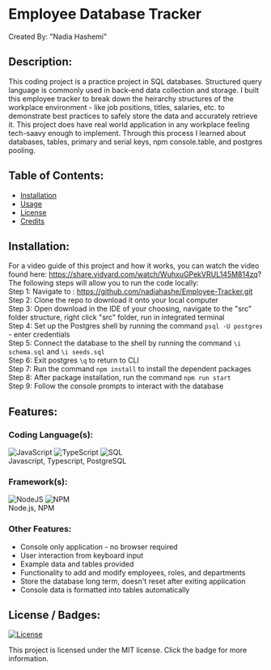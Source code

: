 # Employee Database Tracker
  Created By: "Nadia Hashemi"
  ## Description:
  This coding project is a practice project in SQL databases. Structured query language is commonly used in back-end data collection and storage.
  I built this employee tracker to break down the heirarchy structures of the workplace environment - like job positions, titles, salaries, etc. to demonstrate best practices to safely store the data and accurately retrieve it. This project does have real world application in any workplace feeling tech-saavy enough to implement. Through this process I learned about databases, tables, primary and serial keys, npm console.table, and postgres pooling.
  ## Table of Contents:
  * [Installation](#installation)
  * [Usage](#usage)
  * [License](#license)
  * [Credits](#credits)
  ## Installation: 
  For a video guide of this project and how it works, you can watch the video found here:
  https://share.vidyard.com/watch/WuhxuGPekVRUL145M814zq?
  <br/>The following steps will allow you to run the code locally:
  <br/>Step 1: Navigate to : https://github.com/nadiahashe/Employee-Tracker.git
  <br/>Step 2: Clone the repo to download it onto your local computer
  <br/>Step 3: Open download in the IDE of your choosing, navigate to the "src" folder structure, right click "src" folder, run in integrated terminal
  <br/>Step 4: Set up the Postgres shell by running the command ```psql -U postgres``` - enter credentials
  <br/>Step 5: Connect the database to the shell by running the command ```\i schema.sql``` and ```\i seeds.sql```
  <br/>Step 6: Exit postgres ```\q``` to return to CLI
  <br/>Step 7: Run the command ```npm install``` to install the dependent packages
  <br/>Step 8: After package installation, run the command ```npm run start```
  <br/>Step 9: Follow the console prompts to interact with the database 


  ## Features:
  ### Coding Language(s): 
![JavaScript](https://img.shields.io/badge/javascript-%23323330.svg?style=for-the-badge&logo=javascript&logoColor=%23F7DF1E)
![TypeScript](https://img.shields.io/badge/typescript-%23007ACC.svg?style=for-the-badge&logo=typescript&logoColor=white) 
![SQL](https://img.shields.io/badge/PostgreSQL-316192?style=for-the-badge&logo=postgresql&logoColor=white)
<br/>Javascript, Typescript, PostgreSQL
### Framework(s): 
![NodeJS](https://img.shields.io/badge/node.js-6DA55F?style=for-the-badge&logo=node.js&logoColor=white)
![NPM](https://img.shields.io/badge/NPM-%23CB3837.svg?style=for-the-badge&logo=npm&logoColor=white)
<br/>Node.js, NPM
### Other Features: 
- Console only application - no browser required
- User interaction from keyboard input
- Example data and tables provided
- Functionality to add and modify employees, roles, and departments
- Store the database long term, doesn't reset after exiting application
- Console data is formatted into tables automatically
## License / Badges:
[![License](https://img.shields.io/badge/License-MIT-blue.svg)](https://opensource.org/licenses/MIT) 
    
This project is licensed under the MIT license. Click the badge for more information.
  
